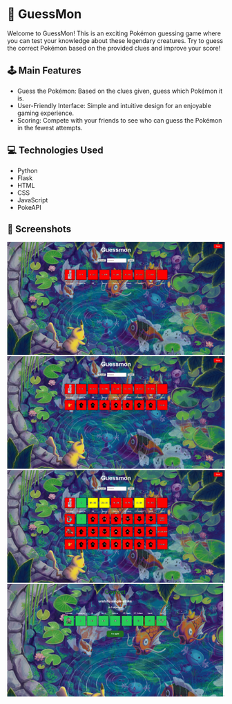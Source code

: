 # 🌟 GuessMon
Welcome to GuessMon! This is an exciting Pokémon guessing game where you can test your knowledge about these legendary creatures. Try to guess the correct Pokémon based on the provided clues and improve your score!

## 🕹️ Main Features 
- Guess the Pokémon: Based on the clues given, guess which Pokémon it is.
- User-Friendly Interface: Simple and intuitive design for an enjoyable gaming experience.
- Scoring: Compete with your friends to see who can guess the Pokémon in the fewest attempts.

## 💻 Technologies Used 
- Python
- Flask
- HTML
- CSS
- JavaScript
- PokeAPI

## 📸 Screenshots

![Screenshot from the app](screenshots/screenshot1.png)
![Screenshot from the app](screenshots/screenshot2.png)
![Screenshot from the app](screenshots/screenshot3.png)
![Screenshot from the app](screenshots/correct.png)